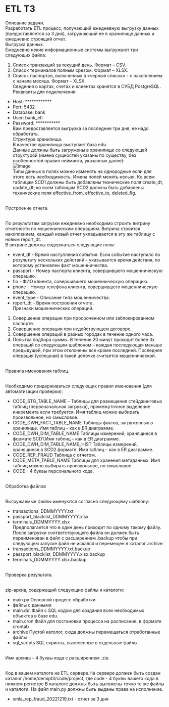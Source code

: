 # ETL ТЗ

Описание задачи.
<br>Разработать ETL процесс, получающий ежедневную выгрузку данных (предоставляется за 3 дня), загружающий ее в хранилище данных и ежедневно
строящий отчет.
<br>Выгрузка данных.
<br>Ежедневно некие информационные системы выгружают три следующих
файла:
1. Список транзакций за текущий день. Формат – CSV.
2. Список терминалов полным срезом. Формат – XLSX.
3. Список паспортов, включенных в «черный список» - с накоплением с начала месяца. Формат – XLSX.
<br>Сведения о картах, счетах и клиентах хранятся в СУБД PostgreSQL. 
<br>Реквизиты для подключения:
- Host: ************
- Port: 5432
- Database: bank
- User: bank_etl
- Password: ***********
<br>Вам предоставляется выгрузка за последние три дня, ее надо обработать.
<br>Структура хранилища.
<br>В качестве хранилища выступает база edu.
<br>Данные должны быть загружены в хранилище со следующей структурой
(имена сущностей указаны по существу, без особенностей правил нейминга,
указанных далее):
<br>![image](https://user-images.githubusercontent.com/99192009/208439832-75388083-61db-4234-bc42-ae97f2584576.png)
<br>Типы данных в полях можно изменять на однородные если для этого есть
необходимость. Имена полей менять нельзя. Ко всем таблицам SCD1 должны быть
добавлены технические поля create_dt, update_dt; ко всем таблицам SCD2
должны быть добавлены технические поля effective_from, effective_to,
deleted_flg.

<br>Построение отчета.

<br>По результатам загрузки ежедневно необходимо строить витрину
отчетности по мошенническим операциям. Витрина строится накоплением,
каждый новый отчет укладывается в эту же таблицу с новым report_dt.
<br>В витрине должны содержаться следующие поля:
- event_dt - Время наступления события. Если событие наступило по
результату нескольких действий – указывается время действия,
по которому установлен факт мошенничества.
- passport - Номер паспорта клиента, совершившего мошенническую
операцию.
- fio - ФИО клиента, совершившего мошенническую операцию.
- phone - Номер телефона клиента, совершившего мошенническую
операцию.
- event_type - Описание типа мошенничества.
- report_dt - Время построения отчета.
<br>Признаки мошеннических операций.
1. Совершение операции при просроченном или заблокированном паспорте.
2. Совершение операции при недействующем договоре.
3. Совершение операций в разных городах в течение одного часа.
4. Попытка подбора суммы. В течение 20 минут проходит более 3х операций со следующим шаблоном – каждая последующая меньше предыдущей, при этом
отклонены все кроме последней. Последняя операция (успешная) в такой цепочке
считается мошеннической.

<br>Правила именования таблиц.

<br>Необходимо придерживаться следующих правил именования (для
автоматизации проверки):
- CODE_STG_TABLE_NAME - Таблицы для размещения
стейджинговых таблиц
(первоначальная загрузка),
промежуточное выделение
инкремента если
требуется.
Имя таблиц можно
выбирать произвольное, но
смысловое.
- CODE_DWH_FACT_TABLE_NAME Таблицы фактов,
загруженных в хранилище.
Имя таблиц – как в ER
диаграмме.
- CODE_DWH_DIM_TABLE_NAME Таблицы измерений,
хранящиеся в формате
SCD1.Имя таблиц – как в ER
диаграмме.
- CODE_DWH_DIM_TABLE_NAME_HIST Таблицы измерений,
хранящиеся в SCD2
формате.
Имя таблиц – как в ER
диаграмме.
- CODE_REP_FRAUD Таблица с отчетом.
- CODE_META_TABLE_NAME Таблицы для хранения
метаданных.
Имя таблиц можно
выбирать произвольное, но
смысловое.
- CODE - 4 буквы персонального кода.

<br>Обработка файлов

<br>Выгружаемые файлы именуются согласно следующему шаблону:
- transactions_DDMMYYYY.txt
- passport_blacklist_DDMMYYYY.xlsx
- terminals_DDMMYYYY.xlsx
<br>Предполагается что в один день приходит по одному такому файлу. После
загрузки соответствующего файла он должен быть переименован в файл с
расширением .backup чтобы при следующем запуске файл не искался и
перемещен в каталог archive:
- transactions_DDMMYYYY.txt.backup
- passport_blacklist_DDMMYYYY.xlsx.backup
- terminals_DDMMYYYY.xlsx.backup

<br>Проверка результата.

<br> zip-архив, содержащий следующие файлы и каталоги:
- main.py 
Основной процесс
обработки.
- файлы с данными 
- main.ddl Файл с SQL кодом для
создания всех
необходимых объектов
в базе edu.
- main.cron 
Файл для постановки процесса на
расписание, в формате
crontab
- archive 
Пустой католог, сюда должны
перемещаться
отработанные файлы
- sql_scripts  SQL
скрипты, вынесенные в
отдельные файлы.

<br>Имя архива – 4 буквы  кода с расширением .zip. 

<br>Код в вашем каталоге на ETL сервере.На сервере  должен быть создан каталог
/home/demipt3/code/project, где code - 4 буквы вашего кода в нижнем
регистре В каталоге должны быть
выложены точно те же файлы и каталоги. На файл main.py должны быть выданы права на исполнение.

- smla_rep_fraud_20221219.txt - отчет за 3 дня
